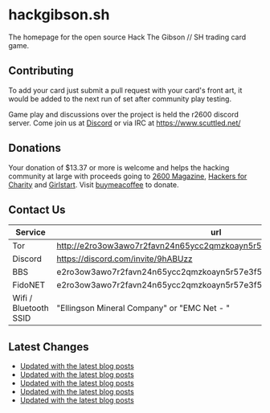 # hackgibson.sh
The homepage for the open source Hack The Gibson // SH trading card game.


## Contributing

To add your card just submit a pull request with your card's front art, it would be added to the next run of set after community play testing.

Game play and discussions over the project is held the r2600 discord server. Come join us at [Discord](https://discord.com/invite/9hABUzz) or via IRC at https://www.scuttled.net/


## Donations

Your donation of $13.37 or more is welcome and helps the hacking community at large with proceeds going to [2600 Magazine](https://2600.com/), [Hackers for Charity](https://hackersforcharity.org) and [Girlstart](https://girlstart.org).  Visit [buymeacoffee](https://www.buymeacoffee.com/hackgibson.sh) to donate.


## Contact Us

Service | url
-|-
Tor | http://e2ro3ow3awo7r2favn24n65ycc2qmzkoayn5r57e3f56nvjwdcgg32ad.onion
Discord | https://discord.com/invite/9hABUzz
BBS | e2ro3ow3awo7r2favn24n65ycc2qmzkoayn5r57e3f56nvjwdcgg32ad.onion:23
FidoNET | e2ro3ow3awo7r2favn24n65ycc2qmzkoayn5r57e3f56nvjwdcgg32ad.onion:24554
Wifi / Bluetooth SSID | "Ellingson Mineral Company" or "EMC Net - <fidonet address>"

## Latest Changes
<!-- BLOG-POST-LIST:START -->
- [Updated with the latest blog posts](https://github.com/DFW2600/hackgibson.sh/commit/eafb0ac74924e4e620874bc9de3dc8bd9a8d48ae)
- [Updated with the latest blog posts](https://github.com/DFW2600/hackgibson.sh/commit/26931d60acdc514f18806d0b77f7f2965d17022d)
- [Updated with the latest blog posts](https://github.com/DFW2600/hackgibson.sh/commit/8e79fc598d5fa589fa606dd01427f4ddb2542d40)
- [Updated with the latest blog posts](https://github.com/DFW2600/hackgibson.sh/commit/11fed150b4e86eed74c4b2e2a4e63d96b1d431d3)
- [Updated with the latest blog posts](https://github.com/DFW2600/hackgibson.sh/commit/01acb01dacccd628530ebfba1380dd4423c918d5)
<!-- BLOG-POST-LIST:END -->
